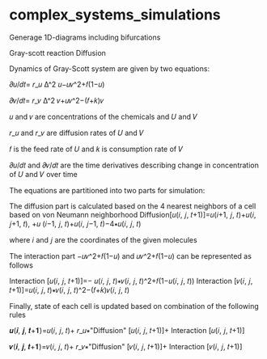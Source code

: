 # complex_systems_simulations

Generage 1D-diagrams including bifurcations

Gray-scott reaction Diffusion

Dynamics of Gray-Scott system are given by two equations:

𝜕𝑢/𝑑𝑡= 𝑟_𝑢 ∆^2 𝑢−𝑢𝑣^2+𝑓(1−𝑢)

𝜕𝑣/𝑑𝑡= 𝑟_𝑣 ∆^2 𝑣+𝑢𝑣^2−(𝑓+𝑘)𝑣

𝑢 and 𝑣 are concentrations of the chemicals and 𝑈 and 𝑉

𝑟_𝑢 and 𝑟_𝑣 are diffusion rates of 𝑈 and 𝑉

𝑓 is the feed rate of 𝑈 and 𝑘 is consumption rate of 𝑉

𝜕𝑢/𝑑𝑡 and 𝜕𝑣/𝑑𝑡 are the time derivatives describing change in concentration of 𝑈 and 𝑉 over time

The equations are partitioned into two parts for simulation:

The diffusion part is calculated based on the 4 nearest neighbors of a cell based on von Neumann neighborhood
Diffusion[𝑢(𝑖, 𝑗, 𝑡+1)]=𝑢(𝑖+1, 𝑗, 𝑡)+𝑢(𝑖, 𝑗+1, 𝑡), +𝑢 (𝑖−1, 𝑗, 𝑡)+𝑢(𝑖, 𝑗−1, 𝑡)−4∗𝑢(𝑖, 𝑗, 𝑡) 

where 𝑖 and 𝑗 are the coordinates of the given molecules

The interaction part −𝑢𝑣^2+𝑓(1−𝑢) and 𝑢𝑣^2+𝑓(1−𝑢) can be represented as follows

Interaction [𝑢(𝑖, 𝑗, 𝑡+1)]=− 𝑢(𝑖, 𝑗, 𝑡)∗𝑣(𝑖, 𝑗, 𝑡)^2+𝑓(1−𝑢(𝑖, 𝑗, 𝑡))
Interaction [𝑣(𝑖, 𝑗, 𝑡+1)]=𝑢(𝑖, 𝑗, 𝑡)∗𝑣(𝑖, 𝑗, 𝑡)^2−(𝑓+𝑘)𝑣(𝑖, 𝑗, 𝑡)

Finally, state of each cell is updated based on combination of the following rules

𝒖(𝒊, 𝒋, 𝒕+𝟏)=𝑢(𝑖, 𝑗, 𝑡)+ 𝑟_𝑢∗"Diffusion" [𝑢(𝑖, 𝑗, 𝑡+1)]+ Interaction [𝑢(𝑖, 𝑗, 𝑡+1)]

𝒗(𝒊, 𝒋, 𝒕+𝟏)=𝑣(𝑖, 𝑗, 𝑡)+ 𝑟_𝑣∗"Diffusion" [𝑣(𝑖, 𝑗, 𝑡+1)]+ Interaction [𝑣(𝑖, 𝑗, 𝑡+1)]

